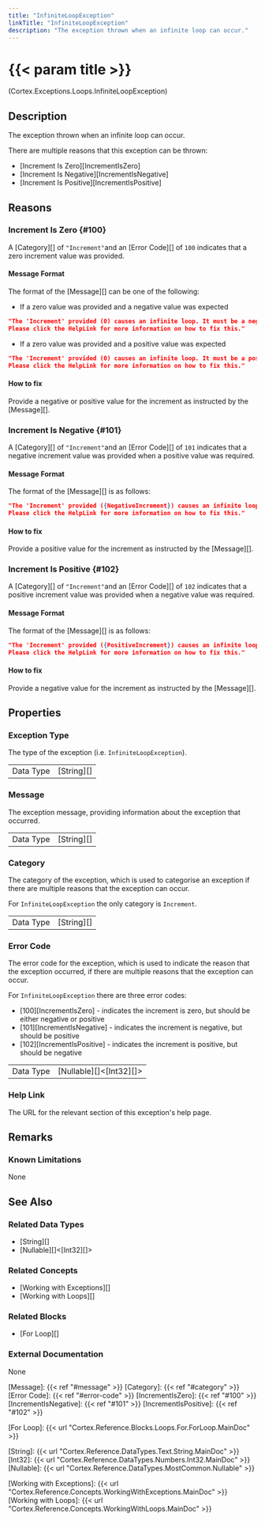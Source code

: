 ```yaml
---
title: "InfiniteLoopException"
linkTitle: "InfiniteLoopException"
description: "The exception thrown when an infinite loop can occur."
---
```


# {{< param title >}}

<p class="namespace">(Cortex.Exceptions.Loops.InfiniteLoopException)</p>

## Description

The exception thrown when an infinite loop can occur.

There are multiple reasons that this exception can be thrown:

* [Increment Is Zero][IncrementIsZero]
* [Increment Is Negative][IncrementIsNegative]
* [Increment Is Positive][IncrementIsPositive]

## Reasons

### Increment Is Zero {#100}

A [Category][] of `"Increment"`and an [Error Code][] of `100` indicates that a zero increment value was provided.

#### Message Format

The format of the [Message][] can be one of the following:

* If a zero value was provided and a negative value was expected

```json
"The 'Increment' provided (0) causes an infinite loop. It must be a negative value.
Please click the HelpLink for more information on how to fix this."
```

* If a zero value was provided and a positive value was expected

```json
"The 'Increment' provided (0) causes an infinite loop. It must be a positive value.
Please click the HelpLink for more information on how to fix this."
```

#### How to fix

Provide a negative or positive value for the increment as instructed by the [Message][].

### Increment Is Negative {#101}

A [Category][] of `"Increment"`and an [Error Code][] of `101` indicates that a negative increment value was provided when a positive value was required.

#### Message Format

The format of the [Message][] is as follows:

```json
"The 'Increment' provided ({NegativeIncrement}) causes an infinite loop. It must be a positive value.
Please click the HelpLink for more information on how to fix this."
```

#### How to fix

Provide a positive value for the increment as instructed by the [Message][].

### Increment Is Positive {#102}

A [Category][] of `"Increment"`and an [Error Code][] of `102` indicates that a positive increment value was provided when a negative value was required.

#### Message Format

The format of the [Message][] is as follows:

```json
"The 'Increment' provided ({PositiveIncrement}) causes an infinite loop. It must be a negative value.
Please click the HelpLink for more information on how to fix this."
```

#### How to fix

Provide a negative value for the increment as instructed by the [Message][].

## Properties

### Exception Type

The type of the exception (i.e. `InfiniteLoopException`).

| | |
|--------------------|---------------------------|
| Data Type | [String][] |

### Message

The exception message, providing information about the exception that occurred.

| | |
|--------------------|---------------------------|
| Data Type | [String][] |

### Category

The category of the exception, which is used to categorise an exception if there are multiple reasons that the exception can occur.

For `InfiniteLoopException` the only category is `Increment`.

| | |
|--------------------|---------------------------|
| Data Type | [String][] |

### Error Code

The error code for the exception, which is used to indicate the reason that the exception occurred, if there are multiple reasons that the exception can occur.

For `InfiniteLoopException` there are three error codes:

* [100][IncrementIsZero] - indicates the increment is zero, but should be either negative or positive
* [101][IncrementIsNegative] - indicates the increment is negative, but should be positive
* [102][IncrementIsPositive] - indicates the increment is positive, but should be negative

| | |
|--------------------|---------------------------|
| Data Type | [Nullable][]&lt;[Int32][]&gt; |

### Help Link

The URL for the relevant section of this exception's help page.

## Remarks

### Known Limitations

None

## See Also

### Related Data Types

* [String][]
* [Nullable][]&lt;[Int32][]&gt;

### Related Concepts

* [Working with Exceptions][]
* [Working with Loops][]

### Related Blocks

* [For Loop][]

### External Documentation

None

[Message]: {{< ref "#message" >}}
[Category]: {{< ref "#category" >}}
[Error Code]: {{< ref "#error-code" >}}
[IncrementIsZero]: {{< ref "#100" >}}
[IncrementIsNegative]: {{< ref "#101" >}}
[IncrementIsPositive]: {{< ref "#102" >}}

[For Loop]: {{< url "Cortex.Reference.Blocks.Loops.For.ForLoop.MainDoc" >}}

[String]: {{< url "Cortex.Reference.DataTypes.Text.String.MainDoc" >}}
[Int32]: {{< url "Cortex.Reference.DataTypes.Numbers.Int32.MainDoc" >}}
[Nullable]: {{< url "Cortex.Reference.DataTypes.MostCommon.Nullable" >}}

[Working with Exceptions]: {{< url "Cortex.Reference.Concepts.WorkingWithExceptions.MainDoc" >}}
[Working with Loops]: {{< url "Cortex.Reference.Concepts.WorkingWithLoops.MainDoc" >}}
